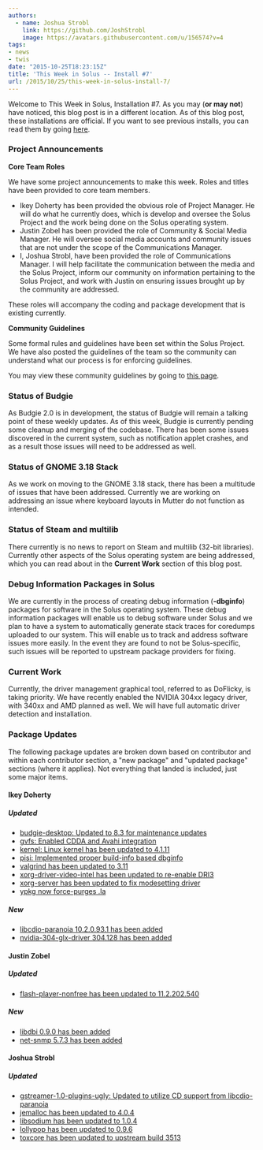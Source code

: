 ```yaml
---
authors:
  - name: Joshua Strobl
    link: https://github.com/JoshStrobl
    image: https://avatars.githubusercontent.com/u/156574?v=4
tags:
- news
- twis
date: "2015-10-25T18:23:15Z"
title: 'This Week in Solus -- Install #7'
url: /2015/10/25/this-week-in-solus-install-7/
---
```

 

Welcome to This Week in Solus, Installation #7. As you may (**or may not**) have noticed, this blog post is in a different location. As of this blog post, these installations are official. If you want to see previous installs, you can read them by 
going [here](http://joshuastrobl.com/tag/this-week-in-solus/).

### Project Announcements

**Core Team Roles**

We have some project announcements to make this week. Roles and titles have been provided to core team members.

- Ikey Doherty has been provided the obvious role of Project Manager. He will do what he currently does, which is develop and oversee the Solus Project and the work being done on the Solus operating system.
- Justin Zobel has been provided the role of Community & Social Media Manager. He will oversee social media accounts and community issues that are not under the scope of the Communications Manager.
- I, Joshua Strobl, have been provided the role of Communications Manager. I will help facilitate the communication between the media and the Solus Project, inform our community on information pertaining to the Solus Project, and work 
with Justin on ensuring issues brought up by the community are addressed.

These roles will accompany the coding and package development that is existing currently.

**Community Guidelines**

Some formal rules and guidelines have been set within the Solus Project. We have also posted the guidelines of the team so the community can understand what our process is for enforcing guidelines.

You may view these community guidelines by going to [this page](https://wiki.solus-project.com/Community_Guidelines).

### Status of Budgie

As Budgie 2.0 is in development, the status of Budgie will remain a talking point of these weekly updates. As of this week, Budgie is currently pending some cleanup and merging of the codebase. There has been some issues discovered in the current 
system, such as notification applet crashes, and as a result those issues will need to be addressed as well.

### Status of GNOME 3.18 Stack

As we work on moving to the GNOME 3.18 stack, there has been a multitude of issues that have been addressed. Currently we are working on addressing an issue where keyboard layouts in Mutter do not function as intended.

### Status of Steam and multilib

There currently is no news to report on Steam and multilib (32-bit libraries). Currently other aspects of the Solus operating system are being addressed, which you can read about in the **Current Work** section of this blog post.

### Debug Information Packages in Solus

We are currently in the process of creating debug information (**-dbginfo**) packages for software in the Solus operating system. These debug information packages will enable us to debug software under Solus and we plan to have a system to 
automatically generate stack traces for coredumps uploaded to our system. This will enable us to track and address software issues more easily. In the event they are found to not be Solus-specific, such issues will be reported to upstream package 
providers for fixing.

### Current Work

Currently, the driver management graphical tool, referred to as DoFlicky, is taking priority. We have recently enabled the NVIDIA 304xx legacy driver, with 340xx and AMD planned as well. We will have full automatic driver detection and installation.

### Package Updates

The following package updates are broken down based on contributor and within each contributor section, a "new package" and "updated package" sections (where it applies). Not everything that landed is included, just some major items.

#### Ikey Doherty

##### Updated

- [budgie-desktop: Updated to 8.3 for maintenance updates](https://git.solus-project.com/packages/budgie-desktop/commit/?id=e3d30fd6f970cb83fa964b3b83f3fa5d13ae992b)
- [gvfs: Enabled CDDA and Avahi integration](https://git.solus-project.com/packages/gvfs/commit/?id=3e030bc8c36e713530713f1a9ffe6edb1d233742)
- [kernel: Linux kernel has been updated to 4.1.11](https://git.solus-project.com/packages/kernel/commit/?id=b2203d7ba01e1ee1b865da1cad73ef4773c1a20c)
- [pisi: Implemented proper build-info based dbginfo](https://git.solus-project.com/packages/pisi/commit/?id=ac8bfcfd454db21e93965010bcaaa8332d08e5b9)
- [valgrind has been updated to 3.11](https://git.solus-project.com/packages/valgrind/commit/?id=798c17f0c43af5fb4537f4a28d8674378d10aa70)
- [xorg-driver-video-intel has been updated to re-enable DRI3](https://git.solus-project.com/packages/xorg-driver-video-intel/commit/?id=3aeaabf09cd2dabedad71bfd4b56660be178a756)
- [xorg-server has been updated to fix modesetting driver](https://git.solus-project.com/packages/xorg-server/commit/?id=f245e21d592c405fb41fc165ce454644a5ca2d03)
- [ypkg now force-purges .la](https://git.solus-project.com/packages/ypkg/commit/?id=60472e3986d15fcd6b5c9ae203c7a0b80e1e9768)

##### New

- [libcdio-paranoia 10.2.0.93.1 has been added](https://git.solus-project.com/packages/libcdio-paranoia/commit/?id=19ff5ca5b2a8acc5928708cf3b2a64a6533efe85)
- [nvidia-304-glx-driver 304.128 has been added](https://git.solus-project.com/packages/nvidia-304-glx-driver/commit/?id=1b2ee1e928299055e58af78095520fc3342d9b22)

#### Justin Zobel

##### Updated

- [flash-player-nonfree has been updated to 11.2.202.540](https://git.solus-project.com/packages/flash-player-nonfree/commit/?id=3e9e84f4b149fff0a321ae476f430733a772cd68)

##### New

- [libdbi 0.9.0 has been added](https://git.solus-project.com/packages/libdbi/commit/?id=a882ad0e13324342d44a43490500d2482f9c586d)
- [net-snmp 5.7.3 has been added](https://git.solus-project.com/packages/net-snmp/commit/?id=667856c031c6b86731e3a8cecc1c1e0e678a43f8)

#### Joshua Strobl

##### Updated

-  [gstreamer-1.0-plugins-ugly: Updated to utilize CD support from libcdio-paranoia](https://git.solus-project.com/packages/gstreamer-1.0-plugins-ugly/commit/?id=c1f3360a18e439ba36f4d43622b8ef27ab9671fe)
-  [jemalloc has been updated to 4.0.4](https://git.solus-project.com/packages/jemalloc/commit/?id=4218c0107db972479903ab69a1c01cf625ccf08d)
-  [libsodium has been updated to 1.0.4](https://git.solus-project.com/packages/libsodium/commit/?id=362b8133258f5f3e88deda3eb6cfa33cf4d588bb)
-  [lollypop has been updated to 0.9.6](https://git.solus-project.com/packages/lollypop/commit/?id=e1b08f1a1cbb827757121feebc1500198ed34b06)
-  [toxcore has been updated to upstream build 3513](https://git.solus-project.com/packages/toxcore/commit/?id=0ebc4f5eade23bc5c58cc7709fdf512e3aa6e3eb)
